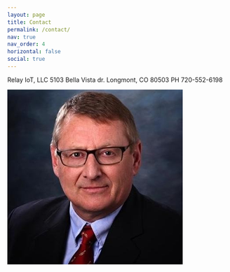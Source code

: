 ```yaml
---
layout: page
title: Contact
permalink: /contact/
nav: true
nav_order: 4
horizontal: false
social: true
---
```


Relay IoT, LLC
5103 Bella Vista dr.
Longmont, CO 80503
PH 720-552-6198

![alt text](/assets/img/linkedin.jpeg)

